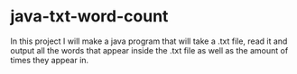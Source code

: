 # java-txt-word-count

In this project I will make a java program that
will take a .txt file, read it and output all
the words that appear inside the .txt file as
well as the amount of times they appear in.